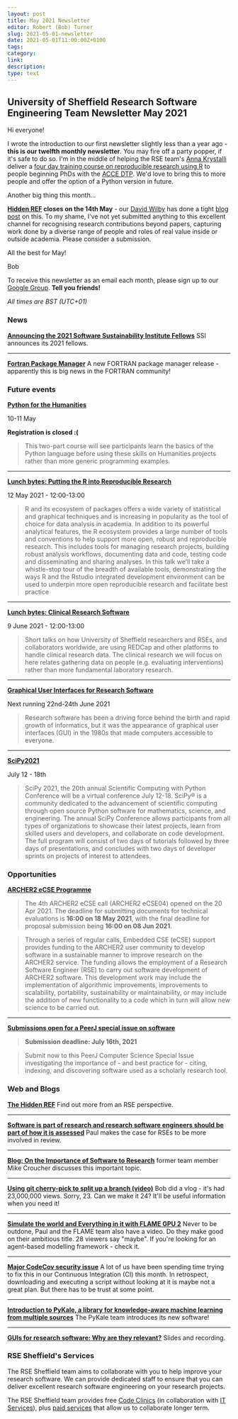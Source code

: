 ```yaml
---
layout: post
title: May 2021 Newsletter
editor: Robert (Bob) Turner
slug: 2021-05-01-newsletter
date: 2021-05-01T11:00:00Z+0100
tags:
category:
link:
description:
type: text
---
```


## University of Sheffield Research Software Engineering Team Newsletter May 2021

Hi everyone! 

I wrote the introduction to our first newsletter slightly less than a year ago - **this is our twelfth monthly newsletter**. You may fire off a party popper, if it's safe to do so. I'm in the middle of helping the RSE team's [Anna Krystalli](https://rse.shef.ac.uk/contact/anna-krystalli/) deliver a [four day training course on reproducible research using R](https://annakrystalli.me/rrresearchACCE20/) to people beginning PhDs with the [ACCE DTP](https://acce.shef.ac.uk/). We'd love to bring this to more people and offer the option of a Python version in future.

Another big thing this month...

**[Hidden REF](https://hidden-ref.org) closes on the 14th May** - our [David Wilby](https://rse.shef.ac.uk/contact/david-wilby/) has done a tight [blog post](/https://rse.shef.ac.uk/blog/2021-04-15-hidden-ref/) on this. To my shame, I've not yet submitted anything to this excellent channel for recognising research contributions beyond papers, capturing work done by a diverse range of people and roles of real value inside or outside academia. Please consider a submission.

All the best for May!

Bob

To receive this newsletter as an email each month, please sign up to our [Google Group][rses-mail-list]. **Tell you friends!**

*All times are BST (UTC+01)*


### News

**[Announcing the 2021 Software Sustainability Institute Fellows](https://software.ac.uk/news/announcing-2021-software-sustainability-institute-fellows)** SSI announces its 2021 fellows.

---

**[Fortran Package Manager](https://github.com/fortran-lang/fpm)** A new FORTRAN package manager release - apparently this is big news in the FORTRAN community!

### Future events

**[Python for the Humanities](https://n8cir.org.uk/events/)**

10-11 May

**Registration is closed :(**

> This two-part course will see participants learn the basics of the Python language before using these skills on Humanities projects rather than more generic programming examples.

---

**[Lunch bytes: Putting the R into Reproducible Research](https://rse.shef.ac.uk/events/lunchbytes-2021-05-12.html)**

12 May 2021 - 12:00-13:00

> R and its ecosystem of packages offers a wide variety of statistical and graphical techniques and is increasing in popularity as the tool of choice for data analysis in academia. In addition to its powerful analytical features, the R ecosystem provides a large number of tools and conventions to help support more open, robust and reproducible research. This includes tools for managing research projects, building robust analysis workflows, documenting data and code, testing code and disseminating and sharing analyses. In this talk we’ll take a whistle-stop tour of the breadth of available tools, demonstrating the ways R and the Rstudio integrated development environment can be used to underpin more open reproducible research and facilitate best practice

---

**[Lunch bytes: Clinical Research Software](https://rse.shef.ac.uk/events/lunchbytes-2021-06-09.html)**

9 June 2021 - 12:00-13:00

> Short talks on how University of Sheffield researchers and RSEs, and collaborators worldwide, are using REDCap and other platforms to handle clinical research data. The clinical research we will focus on here relates gathering data on people (e.g. evaluating interventions) rather than more fundamental laboratory research.

---

**[Graphical User Interfaces for Research Software](https://imperialcollegelondon.github.io/GUIs-for-RS/)**

Next running 22nd-24th June 2021

> Research software has been a driving force behind the birth and rapid growth of informatics, but it was the appearance of graphical user interfaces (GUI) in the 1980s that made computers accessible to everyone.

---

**[SciPy2021](https://www.scipy2021.scipy.org/about)**

July 12 - 18th 

> SciPy 2021, the 20th annual Scientific Computing with Python Conference will be a virtual conference July 12-18.  SciPy® is a community dedicated to the advancement of scientific computing through open source Python software for mathematics, science, and engineering.  The annual SciPy Conference allows participants from all types of organizations to showcase their latest projects, learn from skilled users and developers, and collaborate on code development. The full program will consist of two days of tutorials followed by three days of presentations, and concludes with two days of developer sprints on projects of interest to attendees.

### Opportunities

**[ARCHER2 eCSE Programme](https://www.archer2.ac.uk/ecse/)** 

> The 4th ARCHER2 eCSE call (ARCHER2 eCSE04) opened on the 20 Apr 2021. The deadline for submitting documents for technical evaluations is **16:00 on 18 May 2021**, with the final deadline for proposal submission being **16:00 on 08 Jun 2021**.

> Through a series of regular calls, Embedded CSE (eCSE) support provides funding to the ARCHER2 user community to develop software in a sustainable manner to improve research on the ARCHER2 service. The funding allows the employment of a Research Software Engineer (RSE) to carry out software development of ARCHER2 software. This development work may include the implementation of algorithmic improvements, improvements to scalability, portability, sustainability or maintainability, or may include the addition of new functionality to a code which in turn will allow new science to be carried out.

---

**[Submissions open for a PeerJ special issue on software](https://peerj.com/special-issues/84-software)**

> **Submission deadline: July 16th, 2021**

> Submit now to this PeerJ Computer Science Special Issue investigating the importance of - and best practice for - citing, indexing, and discovering software used as a scholarly research tool.

### Web and Blogs

**[The Hidden REF](https://rse.shef.ac.uk/blog/2021-04-15-hidden-ref/)** Find out more from an RSE perspective.

---

**[Software is part of research and research software engineers should be part of how it is assessed](https://society-rse.org/software-is-part-of-research-and-research-software-engineers-should-be-part-of-how-it-is-assessed/)** Paul makes the case for RSEs to be more involved in review.

---

**[Blog: On the Importance of Software to Research](https://blogs.mathworks.com/community/2021/04/22/on-the-importance-of-software-to-research/)** former team member Mike Croucher discusses this important topic.

---

**[Using git cherry-pick to split up a branch (video)](https://rse.shef.ac.uk/blog/2021-04-23-cherry-pick/)** Bob did a vlog - it's had 23,000,000 views. Sorry, 23. Can we make it 24? It'll be useful information when you need it!

---

**[Simulate the world and Everything in it with FLAME GPU 2](https://www.youtube.com/watch?v=NRRW6EDClYM&t=19s)** Never to be outdone, Paul and the FLAME team also have a video. Do they make good on their ambitious title. 28 viewers say "maybe". If you're looking for an agent-based modelling framework - check it.

---

**[Major CodeCov security issue](https://www.theregister.com/2021/04/19/codecov_warns_of_stolen_credentials/)** A lot of us have been spending time trying to fix this in our Continuous Integration (CI) this month. In retrospect, downloading and executing a script without looking at it is maybe not a great plan. But there has to be trust at some point.

---

**[Introduction to PyKale, a library for knowledge-aware machine learning from multiple sources](https://www.youtube.com/watch?v=i5BYdMfbpMQ)** The PyKale team introduces its new software!

---

**[GUIs for research software: Why are they relevant?](https://zenodo.org/record/4722579#.YJOm5rVKhPY)** Slides and recording.

### RSE Sheffield's Services

The RSE Sheffield team aims to collaborate with you to help improve your research software.
We can provide dedicated staff to ensure that you can deliver excellent research software engineering on your research projects.

The RSE Sheffield team provides free [Code Clinics][CCs] (in collaboration with [IT Services](its-res-it)), plus
[paid services][rse-service] that allow us to collaborate longer term.

[CCs]: https://rse.shef.ac.uk/support/code-clinic/
[EPCC]: https://www.epcc.ed.ac.uk/
[its-res-it]: https://www.sheffield.ac.uk/it-services/research/
[its-workshops]: https://www.sheffield.ac.uk/it-services/research/one-day-sessions
[rse-service]: https://rse.shef.ac.uk/service/
[rses-mail-list]: https://groups.google.com/a/sheffield.ac.uk/forum/#!forum/rse-group
[rses]: https://rse.shef.ac.uk/

